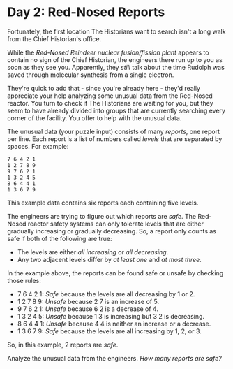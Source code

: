 # Day 2: Red-Nosed Reports

Fortunately, the first location The Historians want to search isn't a long walk from the Chief Historian's office.

While the *Red-Nosed Reindeer nuclear fusion/fission plant* appears to contain no sign of the Chief Historian, the engineers there run up to you as soon as they see you. Apparently, they _still_ talk about the time Rudolph was saved through molecular synthesis from a single electron.

They're quick to add that - since you're already here - they'd really appreciate your help analyzing some unusual data from the Red-Nosed reactor. You turn to check if The Historians are waiting for you, but they seem to have already divided into groups that are currently searching every corner of the facility. You offer to help with the unusual data.

The unusual data (your puzzle input) consists of many *reports*, one report per line. Each report is a list of numbers called *levels* that are separated by spaces. For example:

```
7 6 4 2 1
1 2 7 8 9
9 7 6 2 1
1 3 2 4 5
8 6 4 4 1
1 3 6 7 9
```

This example data contains six reports each containing five levels.

The engineers are trying to figure out which reports are *safe*. The Red-Nosed reactor safety systems can only tolerate levels that are either gradually increasing or gradually decreasing. So, a report only counts as safe if both of the following are true:

- The levels are either *_all_ increasing* or *_all_ decreasing*.
- Any two adjacent levels differ by *at least _one_* and *at most _three_*.

In the example above, the reports can be found safe or unsafe by checking those rules:

- 7 6 4 2 1: *Safe* because the levels are all decreasing by 1 or 2.
- 1 2 7 8 9: *Unsafe* because 2 7 is an increase of 5.
- 9 7 6 2 1: *Unsafe* because 6 2 is a decrease of 4.
- 1 3 2 4 5: *Unsafe* because 1 3 is increasing but 3 2 is decreasing.
- 8 6 4 4 1: *Unsafe* because 4 4 is neither an increase or a decrease.
- 1 3 6 7 9: *Safe* because the levels are all increasing by 1, 2, or 3.

So, in this example, 2 reports are *safe*.

Analyze the unusual data from the engineers. *How many reports are safe?*
